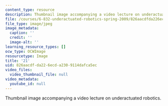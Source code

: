 ```yaml
---
content_type: resource
description: Thumbnail image accompanying a video lecture on underactuated robotics.
file: /courses/6-832-underactuated-robotics-spring-2009/826aacdfda226ecda2309114dafca5ec_21.jpg
file_type: image/jpeg
image_metadata:
  caption: ''
  credit: ''
  image-alt: ''
learning_resource_types: []
ocw_type: OCWImage
resourcetype: Image
title: '21'
uid: 826aacdf-da22-6ecd-a230-9114dafca5ec
video_files:
  video_thumbnail_file: null
video_metadata:
  youtube_id: null
---
```

Thumbnail image accompanying a video lecture on underactuated robotics.


